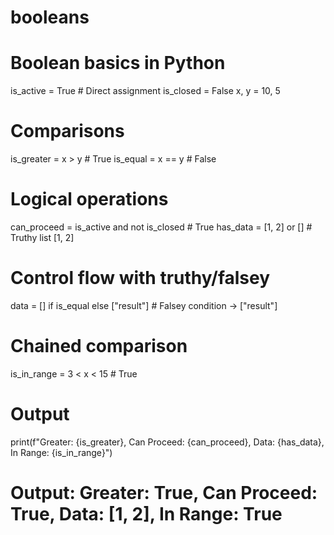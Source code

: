 # booleans
# Boolean basics in Python
is_active = True  # Direct assignment
is_closed = False
x, y = 10, 5

# Comparisons
is_greater = x > y  # True
is_equal = x == y   # False

# Logical operations
can_proceed = is_active and not is_closed  # True
has_data = [1, 2] or []  # Truthy list [1, 2]

# Control flow with truthy/falsey
data = [] if is_equal else ["result"]  # Falsey condition -> ["result"]

# Chained comparison
is_in_range = 3 < x < 15  # True

# Output
print(f"Greater: {is_greater}, Can Proceed: {can_proceed}, Data: {has_data}, In Range: {is_in_range}")
# Output: Greater: True, Can Proceed: True, Data: [1, 2], In Range: True
